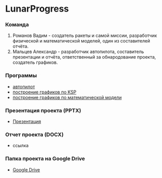 # LunarProgress

### Команда
1. Романов Вадим - создатель ракеты и самой миссии, разработчик физической и математической моделей, один из составителей отчёта.
2. Мальцев Александр - разработчик автопилота, составитель презентации и отчёта, ответственный за обнародование проекта, создатель графиков.

### Программы
+ [автопилот](https://github.com/SashaMaltsev/LunarProgress/blob/main/autopilot.py)
+ [построение графиков по KSP](https://github.com/SashaMaltsev/LunarProgress/blob/main/graph_ksp.py)
+ [построение графиков по математической модели](https://github.com/SashaMaltsev/LunarProgress/blob/main/physics.py)
### Презентация проекта (PPTX)
+ [Презентация](https://docs.google.com/presentation/d/1nRzvKo7noqS5evejEQEOvpS2gi6ix0pl/edit?usp=drive_link&ouid=115887621877627771001&rtpof=true&sd=true)
### Отчет проекта (DOCX)
+ ссылка 
### Папка проекта на Google Drive
+ [Google Drive](https://drive.google.com/drive/folders/1FRpyeyQMKuxFyXj6yKtuDrWT7YBAvzQ0?usp=drive_link)
